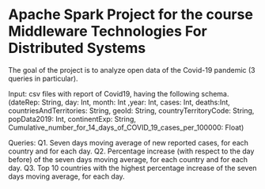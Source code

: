 # Apache Spark Project for the course Middleware Technologies For Distributed Systems

The goal of the project is to analyze open data of the Covid-19 pandemic (3 queries in particular).

Input: csv files with report of Covid19, having the following schema.
(dateRep: String, day: Int, month: Int ,year: Int, cases: Int, deaths:Int, countriesAndTerritories: String, geoId: String, countryTerritoryCode: String, popData2019: Int, continentExp: String, Cumulative_number_for_14_days_of_COVID_19_cases_per_100000: Float)
 
 Queries:
  Q1. Seven days moving average of new reported cases, for each country and for each day.
  Q2. Percentage increase (with respect to the day before) of the seven days moving average, for each country and for each day.
  Q3. Top 10 countries with the highest percentage increase of the seven days moving average, for each day.
